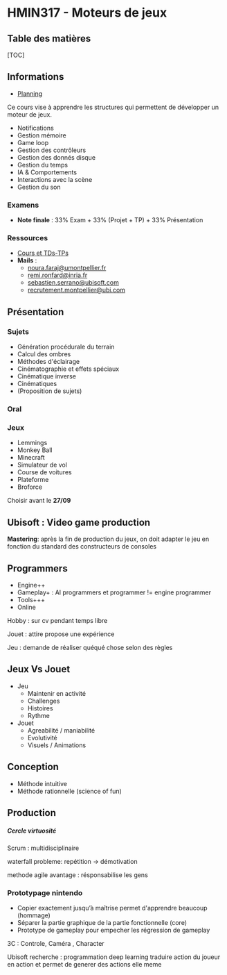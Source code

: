 # HMIN317 - Moteurs de jeux

## Table des matières

[TOC]

## Informations

- [Planning](https://moodle.umontpellier.fr/mod/page/view.php?id=190292)

Ce cours vise à apprendre les structures qui permettent de développer un moteur de jeux.

- Notifications
- Gestion mémoire
- Game loop
- Gestion des contrôleurs
- Gestion des donnés disque
- Gestion du temps
- IA & Comportements
- Interactions avec la scène
- Gestion du son

### Examens

- **Note finale** : 33% Exam + 33% (Projet + TP) + 33% Présentation

### Ressources

- [Cours et TDs-TPs](https://moodle.umontpellier.fr/course/view.php?id=5850)
- **Mails** : 
  - noura.faraj@umontpellier.fr
  - remi.ronfard@inria.fr
  - sebastien.serrano@ubisoft.com
  - recrutement.montpellier@ubi.com

## Présentation

### Sujets

- Génération procédurale du terrain
- Calcul des ombres
- Méthodes d'éclairage
- Cinématographie et effets spéciaux
- Cinématique inverse
- Cinématiques
- (Proposition de sujets)

### Oral

### Jeux

- Lemmings
- Monkey Ball
- Minecraft
- Simulateur de vol
- Course de voitures
- Plateforme
- Broforce

Choisir avant le **27/09**

## Ubisoft : Video game production

**Mastering**: après la fin de production du jeux, on doit adapter le jeu en fonction du standard des constructeurs de consoles

## Programmers

- Engine++
- Gameplay+ : AI programmers et programmer != engine programmer
- Tools+++
- Online

Hobby : sur cv pendant temps libre

Jouet : attire propose une expérience

Jeu : demande de réaliser quéqué chose selon des règles

## Jeux Vs Jouet

- Jeu
  - Maintenir en activité
  - Challenges
  - Histoires
  - Rythme
- Jouet
  - Agreabilité / maniabilité
  - Evolutivité
  - Visuels / Animations

## Conception 

- Méthode intuitive
- Méthode rationnelle (science of fun)

## Production

##### Cercle virtuosité

Scrum : multidisciplinaire

waterfall probleme: repétition -> démotivation

methode agile avantage : résponsabilise les gens

### Prototypage nintendo

- Copier exactement jusqu’à maîtrise permet d'apprendre beaucoup (hommage)
- Séparer la partie graphique de la partie fonctionnelle (core)
- Prototype de gameplay pour empecher les régression de gameplay



3C : Controle, Caméra , Character



Ubisoft recherche : programmation deep learning traduire action du joueur en action et permet de generer des actions elle meme